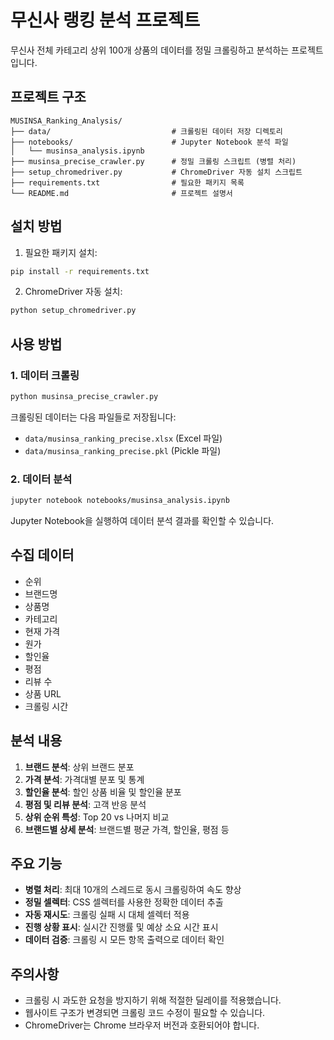 # 무신사 랭킹 분석 프로젝트

무신사 전체 카테고리 상위 100개 상품의 데이터를 정밀 크롤링하고 분석하는 프로젝트입니다.

## 프로젝트 구조

```
MUSINSA_Ranking_Analysis/
├── data/                           # 크롤링된 데이터 저장 디렉토리
├── notebooks/                      # Jupyter Notebook 분석 파일
│   └── musinsa_analysis.ipynb
├── musinsa_precise_crawler.py      # 정밀 크롤링 스크립트 (병렬 처리)
├── setup_chromedriver.py           # ChromeDriver 자동 설치 스크립트
├── requirements.txt                # 필요한 패키지 목록
└── README.md                       # 프로젝트 설명서
```

## 설치 방법

1. 필요한 패키지 설치:
```bash
pip install -r requirements.txt
```

2. ChromeDriver 자동 설치:
```bash
python setup_chromedriver.py
```

## 사용 방법

### 1. 데이터 크롤링

```bash
python musinsa_precise_crawler.py
```

크롤링된 데이터는 다음 파일들로 저장됩니다:
- `data/musinsa_ranking_precise.xlsx` (Excel 파일)
- `data/musinsa_ranking_precise.pkl` (Pickle 파일)

### 2. 데이터 분석

```bash
jupyter notebook notebooks/musinsa_analysis.ipynb
```

Jupyter Notebook을 실행하여 데이터 분석 결과를 확인할 수 있습니다.

## 수집 데이터

- 순위
- 브랜드명
- 상품명
- 카테고리
- 현재 가격
- 원가
- 할인율
- 평점
- 리뷰 수
- 상품 URL
- 크롤링 시간

## 분석 내용

1. **브랜드 분석**: 상위 브랜드 분포
2. **가격 분석**: 가격대별 분포 및 통계
3. **할인율 분석**: 할인 상품 비율 및 할인율 분포
4. **평점 및 리뷰 분석**: 고객 반응 분석
5. **상위 순위 특성**: Top 20 vs 나머지 비교
6. **브랜드별 상세 분석**: 브랜드별 평균 가격, 할인율, 평점 등

## 주요 기능

- **병렬 처리**: 최대 10개의 스레드로 동시 크롤링하여 속도 향상
- **정밀 셀렉터**: CSS 셀렉터를 사용한 정확한 데이터 추출
- **자동 재시도**: 크롤링 실패 시 대체 셀렉터 적용
- **진행 상황 표시**: 실시간 진행률 및 예상 소요 시간 표시
- **데이터 검증**: 크롤링 시 모든 항목 출력으로 데이터 확인

## 주의사항

- 크롤링 시 과도한 요청을 방지하기 위해 적절한 딜레이를 적용했습니다.
- 웹사이트 구조가 변경되면 크롤링 코드 수정이 필요할 수 있습니다.
- ChromeDriver는 Chrome 브라우저 버전과 호환되어야 합니다.
